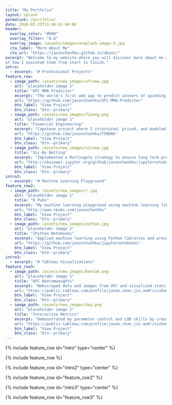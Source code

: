 ```yaml
---
title: "My Portfolio"
layout: splash
permalink: /portfolio/
date: 2016-03-23T11:48:41-04:00
header:
  overlay_color: "#000"
  overlay_filter: "0.6"
  overlay_image: /assets/images/unsplash-image-3.jpg
  cta_label: "More About Me"
  cta_url: "https://jasonchanhku.github.io/about/"
excerpt: "Welcome to my website where you will discover more about me and my professional projects alongside detailed documentations
of how I executed them from start to finish."
intro: 
  - excerpt: "# Professional Projects"
feature_row:
  - image_path: /assets/new_images/ufcnew.jpg
    alt: "placeholder image 1"
    title: "UFC MMA Predictor"
    excerpt: "The world's first web app to predict winners of upcoming UFC MMA fights"
    url: "https://github.com/jasonchanhku/UFC-MMA-Predictor"
    btn_label: "View Project"
    btn_class: "btn--primary"  
  - image_path: /assets/new_images/fineng.png
    alt: "placeholder image 2"
    title: "Financial Engineering"
    excerpt: "Capstone project where I structured, priced, and modeled returns of a complex product"
    url: "https://github.com/jasonchanhku/FINENG"
    btn_label: "View Project"
    btn_class: "btn--primary"
  - image_path: /assets/new_images/sicnew.jpg
    title: "Sic-Bo Betting"
    excerpt: "Implemented a Martingale strategy to ensure long term profits on simulations"
    url: "http://nbviewer.jupyter.org/github/jasonchanhku/jupyternotebooks/blob/master/Macau%20%E5%A4%A7%E5%B0%8F%20simulation.ipynb"
    btn_label: "View Project"
    btn_class: "btn--primary"
intro2: 
  - excerpt: "# Machine Learning Playground"
feature_row2:
  - image_path: /assets/new_images/r.jpg
    alt: "placeholder image 1"
    title: "R Pubs"
    excerpt: "My machine learning playground using machine learning libraries and experimenting using R"
    url: "http://www.rpubs.com/jasonchanhku"
    btn_label: "View Project"
    btn_class: "btn--primary"  
  - image_path: /assets/new_images/python.jpg
    alt: "placeholder image 2"
    title: "IPython Notebooks"
    excerpt: "Applied machine learning using Python libraries and presenting them in Jupyter Notebooks"
    url: "https://github.com/jasonchanhku/jupyternotebooks"
    btn_label: "View Project"
    btn_class: "btn--primary"
intro3: 
  - excerpt: "# Tableau Visualizations"
feature_row3:
  - image_path: /assets/new_images/bantam.png
    alt: "placeholder image 1"
    title: "UFC Bantamweights"
    excerpt: "Webscraped data and images from UFC and visualized stats of UFC top Bantamweights"
    url: "https://public.tableau.com/profile/jason.chan.jin.an#!/vizhome/UFCTop5Bantamweights/UFCTop5Bantamweights"
    btn_label: "View Project"
    btn_class: "btn--primary"  
  - image_path: /assets/new_images/key.png
    alt: "placeholder image 2"
    title: "Interactive Metrics"
    excerpt: "Demonstrated my parameter control and LOD skills by creating advanced analytics"
    url: "https://public.tableau.com/profile/jason.chan.jin.an#!/vizhome/InteractiveKeyMetricsDashboard/Dashboard1"
    btn_label: "View Project"
    btn_class: "btn--primary"
---
```


{% include feature_row id="intro" type="center" %}

{% include feature_row %}

{% include feature_row id="intro2" type="center" %}

{% include feature_row id="feature_row2" %}

{% include feature_row id="intro3" type="center" %}

{% include feature_row id="feature_row3" %}

